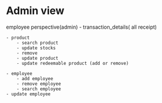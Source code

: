 # Admin view
employee perspective(admin)
	- transaction_details( all receipt)

	- product
		- search product
		- update stocks
		- remove
		- update product
		- update redeemable product (add or remove)

	- employee
		- add employee
		- remove employee
		- search employee
    - update employee
